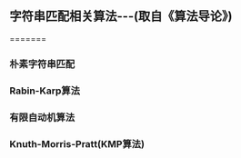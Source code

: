 ## 字符串匹配相关算法---(取自《算法导论》)
=======
### 朴素字符串匹配

### Rabin-Karp算法

### 有限自动机算法

###  Knuth-Morris-Pratt(KMP算法)


